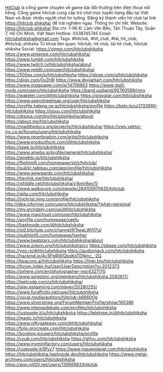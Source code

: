 <a href="https://hitclub.shiksha/">HitClub</a> là cổng game chuyên về game bài đổi thưởng trên điện thoại nổi tiếng. Cổng game hitclub cung cấp trò chơi trực tuyến hàng đầu tại Việt Nam và được nhiều người chơi tin tưởng. Đăng ký thành viên hit club tại link https://hitclub.shiksha/ để trải nghiệm ngay. 
Thông tin chi tiết:
Website: <a href="https://hitclub.shiksha/">https://hitclub.shiksha/</a>
Địa chỉ: 1-96 Đ. Lâm Văn Bền, Tân Thuận Tây, Quận 7, Hồ Chí Minh, Việt Nam
Hotline: 0338745745
Email: hitclubshiksha@gmail.com
Tags: #hitclub, #hit_club, #tải_hit_club, #hitclub_shiksha
Từ khoá liên quan: hitclub, hit club, tải hit club, hitclub shiksha
Social: 
<a href="https://vimeo.com/hitclubshiksha">https://vimeo.com/hitclubshiksha</a>
<a href="https://www.pinterest.com/hitclubshiksha/">https://www.pinterest.com/hitclubshiksha/</a>
<a href="https://www.tumblr.com/hitclubshiksha">https://www.tumblr.com/hitclubshiksha</a>
<a href="https://www.twitch.tv/hitclubshiksha/about">https://www.twitch.tv/hitclubshiksha/about</a>
<a href="https://www.reddit.com/user/hitclubshiksha/">https://www.reddit.com/user/hitclubshiksha/</a>
<a href="https://500px.com/p/hitclubshiksha">https://500px.com/p/hitclubshiksha</a>
<a href="https://glose.com/u/hitclubshiksha">https://glose.com/u/hitclubshiksha</a>
<a href="https://diigo.com/0x2h8l">https://diigo.com/0x2h8l</a>
<a href="https://www.deviantart.com/hitclubshiksha">https://www.deviantart.com/hitclubshiksha</a>
<a href="https://www.instapaper.com/p/14706663">https://www.instapaper.com/p/14706663</a>
<a href="https://www.gta5-mods.com/users/hitclubshiksha">https://www.gta5-mods.com/users/hitclubshiksha</a>
<a href="https://band.us/band/95760599/intro">https://band.us/band/95760599/intro</a>
<a href="https://wakelet.com/@hitclubshiksha">https://wakelet.com/@hitclubshiksha</a>
<a href="https://gravatar.com/hitclubshiksha">https://gravatar.com/hitclubshiksha</a>
<a href="https://www.openstreetmap.org/user/hitclubshiksha">https://www.openstreetmap.org/user/hitclubshiksha</a>
<a href="https://profile.hatena.ne.jp/hitclubshiksha/profile">https://profile.hatena.ne.jp/hitclubshiksha/profile</a>
<a href="https://bato.to/u/2133990-hitclubshiksha">https://bato.to/u/2133990-hitclubshiksha</a>
<a href="https://issuu.com/hitclubshiksha">https://issuu.com/hitclubshiksha</a>
<a href="https://disqus.com/by/hitclubshiksha/about/">https://disqus.com/by/hitclubshiksha/about/</a>
<a href="https://about.me/hitclubshiksha">https://about.me/hitclubshiksha</a>
<a href="https://readthedocs.org/projects/hitclubshiksha/">https://readthedocs.org/projects/hitclubshiksha/</a>
<a href="https://vws.vektor-inc.co.jp/forums/users/hitclubshiksha">https://vws.vektor-inc.co.jp/forums/users/hitclubshiksha</a>
<a href="https://www.reverbnation.com/artist/hitclubshiksha">https://www.reverbnation.com/artist/hitclubshiksha</a>
<a href="https://www.producthunt.com/@hitclubshiksha">https://www.producthunt.com/@hitclubshiksha</a>
<a href="https://tawk.to/hitclubshiksha">https://tawk.to/hitclubshiksha</a>
<a href="https://www.ameba.jp/profile/general/hitclubshiksha/">https://www.ameba.jp/profile/general/hitclubshiksha/</a>
<a href="https://ameblo.jp/hitclubshiksha">https://ameblo.jp/hitclubshiksha</a>
<a href="https://fliphtml5.com/homepage/silzt/hiitclub/">https://fliphtml5.com/homepage/silzt/hiitclub/</a>
<a href="https://public.tableau.com/app/profile/hitclubshiksha">https://public.tableau.com/app/profile/hitclubshiksha</a>
<a href="https://www.awwwards.com/hitclubshiksha/">https://www.awwwards.com/hitclubshiksha/</a>
<a href="https://heylink.me/hitclubshiksha/">https://heylink.me/hitclubshiksha/</a>
<a href="https://jsfiddle.net/hitclubshiksha/y1kmr9qn/1/">https://jsfiddle.net/hitclubshiksha/y1kmr9qn/1/</a>
<a href="https://www.walkscore.com/people/284105970635/hiitclub">https://www.walkscore.com/people/284105970635/hiitclub</a>
<a href="https://qiita.com/hitclubshiksha">https://qiita.com/hitclubshiksha</a>
<a href="https://tvchrist.ning.com/profile/hitclubshiksha">https://tvchrist.ning.com/profile/hitclubshiksha</a>
<a href="http://idea.informer.com/users/hitclubshiksha/?what=personal">http://idea.informer.com/users/hitclubshiksha/?what=personal</a>
<a href="https://my.archdaily.com/us/@hitclubshiksha">https://my.archdaily.com/us/@hitclubshiksha</a>
<a href="https://www.magcloud.com/user/hitclubshiksha">https://www.magcloud.com/user/hitclubshiksha</a>
<a href="https://anyflip.com/homepage/xaefu">https://anyflip.com/homepage/xaefu</a>
<a href="https://hashnode.com/@hitclubshiksha">https://hashnode.com/@hitclubshiksha</a>
<a href="https://old.bitchute.com/channel/K1twaLWl1I7U/">https://old.bitchute.com/channel/K1twaLWl1I7U/</a>
<a href="https://pubhtml5.com/homepage/hanhe/">https://pubhtml5.com/homepage/hanhe/</a>
<a href="https://www.beatstars.com/hitclubshiksha/about">https://www.beatstars.com/hitclubshiksha/about</a>
<a href="https://www.zotero.org/hitclubshiksha/cv">https://www.zotero.org/hitclubshiksha/cv</a>
<a href="https://pbase.com/hitclubshiksha">https://pbase.com/hitclubshiksha</a>
<a href="https://yoo.rs/@hitclubshiksha">https://yoo.rs/@hitclubshiksha</a>
<a href="https://audiomack.com/hitclubshiksha">https://audiomack.com/hitclubshiksha</a>
<a href="https://hackmd.io/4v3PglRWQbqKqTDNmc_-2Q">https://hackmd.io/4v3PglRWQbqKqTDNmc_-2Q</a>
<a href="https://beacons.ai/hitclubshiksha">https://beacons.ai/hitclubshiksha</a>
<a href="https://linkr.bio/hitclubshiksha">https://linkr.bio/hitclubshiksha</a>
<a href="https://forum.index.hu/User/UserDescription?u=2012373">https://forum.index.hu/User/UserDescription?u=2012373</a>
<a href="https://pxhere.com/en/photographer-me/4327170">https://pxhere.com/en/photographer-me/4327170</a>
<a href="https://www.spigotmc.org/members/hitclubshiksha.2092617/">https://www.spigotmc.org/members/hitclubshiksha.2092617/</a>
<a href="https://leetcode.com/u/hitclubshiksha/">https://leetcode.com/u/hitclubshiksha/</a>
<a href="https://play.eslgaming.com/player/20280255/">https://play.eslgaming.com/player/20280255/</a>
<a href="https://www.furaffinity.net/user/hitclubshiksha">https://www.furaffinity.net/user/hitclubshiksha</a>
<a href="https://vocal.media/authors/hiitclub-b6660t1g">https://vocal.media/authors/hiitclub-b6660t1g</a>
<a href="https://www.silverstripe.org/ForumMemberProfile/show/165386">https://www.silverstripe.org/ForumMemberProfile/show/165386</a>
<a href="https://www.intensedebate.com/profiles/hitclubshiksha">https://www.intensedebate.com/profiles/hitclubshiksha</a>
<a href="https://justpaste.it/u/hitclubshiksha">https://justpaste.it/u/hitclubshiksha</a>
<a href="https://teletype.in/@hitclubshiksha">https://teletype.in/@hitclubshiksha</a>
<a href="https://magic.ly/hitclubshiksha">https://magic.ly/hitclubshiksha</a>
<a href="https://www.niftygateway.com/@hitclubshiksha/">https://www.niftygateway.com/@hitclubshiksha/</a>
<a href="https://folio.procreate.com/hitclubshiksha">https://folio.procreate.com/hitclubshiksha</a>
<a href="https://booklog.jp/users/hitclubshiksha/profile">https://booklog.jp/users/hitclubshiksha/profile</a>
<a href="https://coub.com/hitclubshiksha">https://coub.com/hitclubshiksha</a>
<a href="https://gifyu.com/hitclubshiksha">https://gifyu.com/hitclubshiksha</a>
<a href="https://www.myminifactory.com/users/hitclubshiksha">https://www.myminifactory.com/users/hitclubshiksha</a>
<a href="https://justpaste.it/8fvz7">https://justpaste.it/8fvz7</a>
<a href="https://www.jigsawplanet.com/hitclubshiksha">https://www.jigsawplanet.com/hitclubshiksha</a>
<a href="https://hitclubshiksha.hashnode.dev/hitclubshiksha">https://hitclubshiksha.hashnode.dev/hitclubshiksha</a>
<a href="https://www.metal-archives.com/users/hitclubshiksha">https://www.metal-archives.com/users/hitclubshiksha</a>
<a href="https://app.roll20.net/users/13956983/hiitclub">https://app.roll20.net/users/13956983/hiitclub</a>
